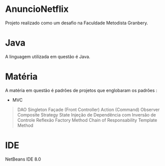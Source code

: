 # AnuncioNetflix
Projeto realizado como um desafio na Faculdade Metodista Granbery.

# Java
A linguagem utilizada em questão é Java. 

# Matéria 
A matéria em questão é padrões de projetos que englobaram os padrões : 

* MVC
> DAO
> Singleton
> Façade (Front Controller)
> Action (Command)
> Observer
> Composite
> Strategy
> State
> Injeção de Dependência com Inversão de Controle
> Reflexão
> Factory Method
> Chain of Responsability
> Template Method

# IDE
NetBeans IDE 8.0
